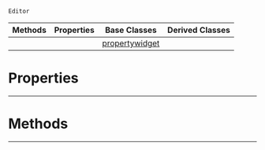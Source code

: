  `Editor`

|Methods|Properties|Base Classes|Derived Classes|
|---|---|---|---|
| | |[propertywidget](https://github.com/zeroengineteam/ZeroDocs/blob/master/code_reference/class_reference/propertywidget.markdown)| |


 #  Properties


---  
 #  Methods


---  
 

 